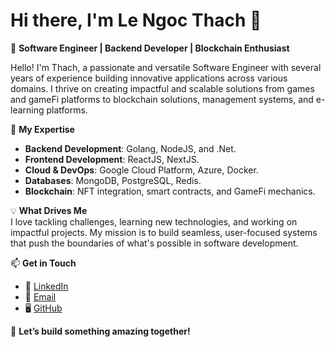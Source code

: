 # Hi there, I'm Le Ngoc Thach 👋  

🎯 **Software Engineer | Backend Developer | Blockchain Enthusiast**  

Hello! I'm Thach, a passionate and versatile Software Engineer with several years of experience building innovative applications across various domains. I thrive on creating impactful and scalable solutions from games and gameFi platforms to blockchain solutions, management systems, and e-learning platforms.  

🔧 **My Expertise**  
- **Backend Development**: Golang, NodeJS, and .Net.  
- **Frontend Development**: ReactJS, NextJS.  
- **Cloud & DevOps**: Google Cloud Platform, Azure, Docker.  
- **Databases**: MongoDB, PostgreSQL, Redis.  
- **Blockchain**: NFT integration, smart contracts, and GameFi mechanics. 

💡 **What Drives Me**  
I love tackling challenges, learning new technologies, and working on impactful projects. My mission is to build seamless, user-focused systems that push the boundaries of what's possible in software development.  

📫 **Get in Touch**  
- 💼 [LinkedIn](https://linkedin.com/in/hiamthach)  
- 📧 [Email](mailto:dreon1008@gmail.com)  
- 🖥️ [GitHub](https://github.com/hiamthach108)  

🌟 **Let’s build something amazing together!**

